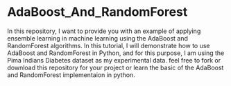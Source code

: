 # AdaBoost_And_RandomForest


In this repository, I want to provide you with an example of applying ensemble learning in machine learning using the AdaBoost and RandomForest algorithms. In this tutorial, I will demonstrate how to use AdaBoost and RandomForest in Python, and for this purpose, I am using the Pima Indians Diabetes dataset as my experimental data. feel free to fork or download this repository for your project or learn the basic of the AdaBoost 
and RandomForest implementaion in python.
